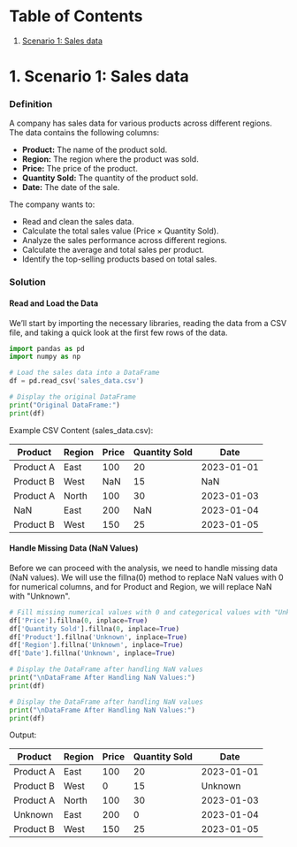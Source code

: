 # Table of Contents

1. [Scenario 1: Sales data](#scenario1)

# 1. Scenario 1: Sales data <a name="scenario1"></a>

### Definition

A company has sales data for various products across different regions. The data contains the following columns:

- **Product:** The name of the product sold.
- **Region:** The region where the product was sold.
- **Price:** The price of the product.
- **Quantity Sold:** The quantity of the product sold.
- **Date:** The date of the sale.

The company wants to:

- Read and clean the sales data.
- Calculate the total sales value (Price × Quantity Sold).
- Analyze the sales performance across different regions.
- Calculate the average and total sales per product.
- Identify the top-selling products based on total sales.

### Solution

#### Read and Load the Data

We’ll start by importing the necessary libraries, reading the data from a CSV file, and taking a quick look at the first few rows of the data.

```python
import pandas as pd
import numpy as np

# Load the sales data into a DataFrame
df = pd.read_csv('sales_data.csv')

# Display the original DataFrame
print("Original DataFrame:")
print(df)
```
Example CSV Content (sales_data.csv):

| Product   | Region | Price | Quantity Sold | Date       |
|-----------|--------|-------|---------------|------------|
| Product A | East   | 100   | 20            | 2023-01-01 |
| Product B | West   | NaN   | 15            | NaN        |
| Product A | North  | 100   | 30            | 2023-01-03 |
| NaN       | East   | 200   | NaN           | 2023-01-04 |
| Product B | West   | 150   | 25            | 2023-01-05 |

#### Handle Missing Data (NaN Values)

Before we can proceed with the analysis, we need to handle missing data (NaN values).
We will use the fillna(0) method to replace NaN values with 0 for numerical columns, and for Product and Region, we will replace NaN with "Unknown".

```python
# Fill missing numerical values with 0 and categorical values with "Unknown"
df['Price'].fillna(0, inplace=True)
df['Quantity Sold'].fillna(0, inplace=True)
df['Product'].fillna('Unknown', inplace=True)
df['Region'].fillna('Unknown', inplace=True)
df['Date'].fillna('Unknown', inplace=True)

# Display the DataFrame after handling NaN values
print("\nDataFrame After Handling NaN Values:")
print(df)

# Display the DataFrame after handling NaN values
print("\nDataFrame After Handling NaN Values:")
print(df)
```
Output:

| Product   | Region | Price | Quantity Sold | Date       |
|-----------|--------|-------|---------------|------------|
| Product A | East   | 100   | 20            | 2023-01-01 |
| Product B | West   | 0     | 15            | Unknown    |
| Product A | North  | 100   | 30            | 2023-01-03 |
| Unknown   | East   | 200   | 0             | 2023-01-04 |
| Product B | West   | 150   | 25            | 2023-01-05 |